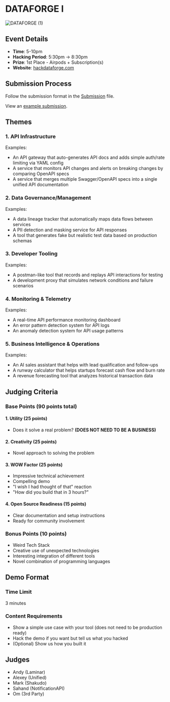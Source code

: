 # DATAFORGE I

![DATAFORGE (1)](https://github.com/user-attachments/assets/277a3a32-419b-4fb7-a250-e5c69d784e0d)

## Event Details
- **Time**: 5-10pm
- **Hacking Period**: 5:30pm → 8:30pm
- **Prize**: 1st Place - Airpods + Subscription(s)
- **Website**: [hackdataforge.com](https://hackdataforge.com)

## Submission Process

Follow the submission format in the [Submission](https://github.com/thedataforge/hack-01/blob/main/SUBMISSION.md) file.

View an [example submission](https://github.com/thedataforge/hack-01/pull/3).

## Themes

### 1. API Infrastructure
Examples:
- An API gateway that auto-generates API docs and adds simple auth/rate limiting via YAML config
- A service that monitors API changes and alerts on breaking changes by comparing OpenAPI specs
- A service that merges multiple Swagger/OpenAPI specs into a single unified API documentation

### 2. Data Governance/Management
Examples:
- A data lineage tracker that automatically maps data flows between services
- A PII detection and masking service for API responses
- A tool that generates fake but realistic test data based on production schemas

### 3. Developer Tooling
Examples:
- A postman-like tool that records and replays API interactions for testing
- A development proxy that simulates network conditions and failure scenarios

### 4. Monitoring & Telemetry
Examples:
- A real-time API performance monitoring dashboard
- An error pattern detection system for API logs
- An anomaly detection system for API usage patterns

### 5. Business Intelligence & Operations
Examples:
- An AI sales assistant that helps with lead qualification and follow-ups
- A runway calculator that helps startups forecast cash flow and burn rate
- A revenue forecasting tool that analyzes historical transaction data


## Judging Criteria

### Base Points (90 points total)

#### 1. Utility (25 points)
- Does it solve a real problem? **(DOES NOT NEED TO BE A BUSINESS)**

#### 2. Creativity (25 points)
- Novel approach to solving the problem

#### 3. WOW Factor (25 points)
- Impressive technical achievement
- Compelling demo
- "I wish I had thought of that" reaction
- "How did you build that in 3 hours?"

#### 4. Open Source Readiness (15 points)
- Clear documentation and setup instructions
- Ready for community involvement

### Bonus Points (10 points)
- Weird Tech Stack
- Creative use of unexpected technologies
- Interesting integration of different tools
- Novel combination of programming languages

## Demo Format

### Time Limit
3 minutes

### Content Requirements
- Show a simple use case with your tool (does not need to be production ready)
- Hack the demo if you want but tell us what you hacked
- (Optional) Show us how you built it

## Judges
- Andy (Laminar)
- Alexey (Unified)
- Mark (Shakudo)
- Sahand (NotificationAPI)
- Om (3rd Party)
